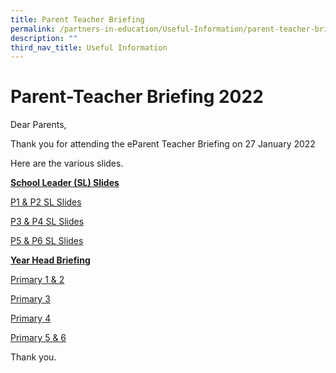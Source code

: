 ```yaml
---
title: Parent Teacher Briefing
permalink: /partners-in-education/Useful-Information/parent-teacher-briefing/
description: ""
third_nav_title: Useful Information
---
```

# Parent-Teacher Briefing 2022
Dear Parents,  

Thank you for attending the eParent Teacher Briefing on 27 January 2022

Here are the various slides. 

<b><u>School Leader (SL) Slides</u></b>

<a href="/files/2023_PTB_SL_P1P2.pdf" target="_blank">P1 & P2 SL Slides</a>

<a href="/files/Partners%20in%20Education/2023_PTB_SL_P3P4.pdf" target="_blank">P3 & P4 SL Slides</a>

  
<a href="/files/Partners%20in%20Education/2023_PTB_SL_P5P6_updated.pdf" target="_blank">P5 & P6 SL Slides</a>
  
  
<b><u>Year Head Briefing</u></b>

<a href="/files/Partners%20in%20Education/Useful%20Information/Parent%20Teacher%20Briefing%202022/2022_P1P2_PTB_YH%20Slides.pdf" target="_blank">Primary 1 & 2</a>

<a href="/files/Partners%20in%20Education/Useful%20Information/Parent%20Teacher%20Briefing%202022/2022_P3_PTB_YH%20Slides.pdf" target="_blank">Primary 3</a>
  
<a href="/files/Partners%20in%20Education/Useful%20Information/Parent%20Teacher%20Briefing%202022/2022_P4_PTB_YH%20Slides.pdf" target="_blank">Primary 4</a>
  
<a href="/files/Partners%20in%20Education/Useful%20Information/Parent%20Teacher%20Briefing%202022/2022_P5P6_PTB_YH%20Slides.pdf" target="_blank">Primary 5 & 6</a>

Thank you.